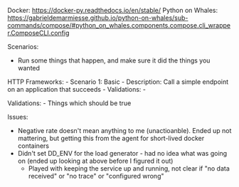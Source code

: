 Docker: https://docker-py.readthedocs.io/en/stable/
Python on Whales: https://gabrieldemarmiesse.github.io/python-on-whales/sub-commands/compose/#python_on_whales.components.compose.cli_wrapper.ComposeCLI.config


Scenarios:
- Run some things that happen, and make sure it did the things you wanted


HTTP Frameworks:
    - Scenario 1: Basic
        - Description: Call a simple endpoint on an application that succeeds
        - Validations:
            - 

Validations:
    - Things which should be true



Issues:
- Negative rate doesn't mean anything to me (unactioanble).  Ended up not mattering, but getting this from the agent for short-lived docker containers
- Didn't set DD_ENV for the load generator - had no idea what was going on (ended up looking at above before I figured it out)
    - Played with keeping the service up and running, not clear if "no data received" or "no trace" or "configured wrong"